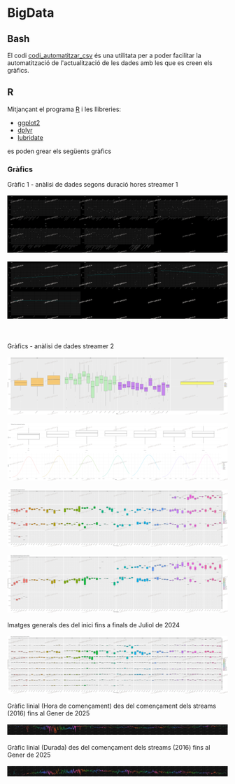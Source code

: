 # BigData

## Bash

El codi [codi_automatitzar_csv](codi_automatitzar_csv.sh) és una utilitata per a poder facilitar la automatització de l'actualització de les dades amb les que es creen els gràfics.

## R

Mitjançant el programa [R](https://www.r-project.org/) i les llibreries:

 * [ggplot2](https://ggplot2.tidyverse.org/)
 * [dplyr](https://dplyr.tidyverse.org/)
 * [lubridate](https://lubridate.tidyverse.org/)

es poden grear els següents gràfics

### Gràfics

Gràfic 1 - anàlisi de dades segons duració hores streamer 1
<br />
<br />
<img src="./pictures/R - Grafic punts entrevites.png" alt="R - Grafic general">
<br />
<br />
<img src="./pictures/R - Grafic punts i regressio linial tertulies The Wild Project.png" alt="R - Regressió linial tertulies">
<br />
<br />
<br />
<br />
Gràfics - anàlisi de dades streamer 2
<br />
<br />
<img src="./pictures/R - Boxplot duracio streams per mes i any.png" alt="R - Gràfic boxplot duracio streams per mes i any">
<br />
<br />
<img src="./pictures/R - Distribucio hores per dies.png" alt="R - Distribucio hores per dies">
<br />
<br />
<img src="./pictures/R - Distribucio hores per dies mesos i anys.png" alt="R - Gràfic de distribucio segons hores per dies mesos i anys">
<br />
<br />
<img src="./pictures/R - Boxplot inici streams per dia i mes.png" alt="R - Gràfic de caixa per a saber la probabilitat de quan comença el stream">
<br />
<br />
Imatges generals des del inici fins a finals de Juliol de 2024
<br />
<br />
<img src="./pictures/R - Boxplot inici streams per dia i mes (2016 - 2024).png" alt="R - Boxplot inici streams per dia i mes (2016 - 2024)">
<br />
<br />
Gràfic linial (Hora de començament) des del començament dels streams (2016) fins al Gener de 2025
<br />
<br />
<img src="./pictures/R - Boxplot linial inici streams per dia i mes (2016 - 2025).png" alt="R - Boxplot linial inici streams per dia i mes (2016 - 2025)">
<br />
<br />
Gràfic linial (Durada) des del començament dels streams (2016) fins al Gener de 2025
<br />
<br />
<img src="./pictures/R - Boxplot linial duracio streams per dia i mes (2016 - 2025).png" alt="R - Boxplot linial duracio streams per dia i mes (2016 - 2025).png">
<br />
<br />
